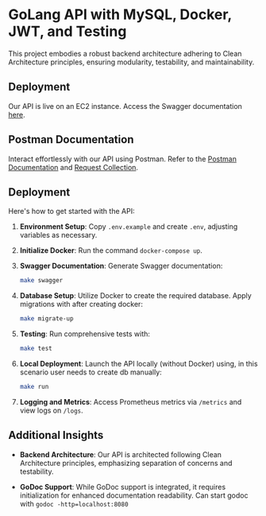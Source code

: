 # GoLang API with MySQL, Docker, JWT, and Testing

 This project embodies a robust backend architecture adhering to Clean Architecture principles, ensuring modularity, testability, and maintainability.

## Deployment

Our API is live on an EC2 instance. Access the Swagger documentation [here](http://ec2-18-195-89-34.eu-central-1.compute.amazonaws.com/api/v1/swagger/index.html).

## Postman Documentation

Interact effortlessly with our API using Postman. Refer to the [Postman Documentation](https://documenter.getpostman.com/view/19898564/2sA3Bhfabi) and [Request Collection](https://api.postman.com/collections/19898564-424a85cf-5089-411a-ae51-e60d2d33df88?access_key=PMAT-01HV9J2MRXNZ6X03PDB0363WB1).

## Deployment

Here's how to get started with the API:

1. **Environment Setup**: Copy `.env.example` and create `.env`, adjusting variables as necessary.
2. **Initialize Docker**: Run the command `docker-compose up`.
3. **Swagger Documentation**: Generate Swagger documentation:
   ```bash
   make swagger
   ```
4. **Database Setup**: Utilize Docker to create the required database. Apply migrations with after creating docker:
   ```bash
   make migrate-up
   ```

5. **Testing**: Run comprehensive tests with:
   ```bash
   make test
   ```

6. **Local Deployment**: Launch the API locally (without Docker) using, in this scenario user needs to create db manually:
   ```bash
   make run
   ```

7. **Logging and Metrics**: Access Prometheus metrics via `/metrics` and view logs on `/logs`.

## Additional Insights
- **Backend Architecture**: Our API is architected following Clean Architecture principles, emphasizing separation of concerns and testability.
  
- **GoDoc Support**: While GoDoc support is integrated, it requires initialization for enhanced documentation readability. Can start godoc with ```godoc -http=localhost:8080```


